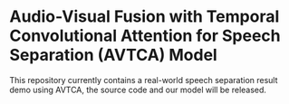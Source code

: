 # Audio-Visual Fusion with Temporal Convolutional Attention for Speech Separation  (AVTCA) Model
This repository  currently contains  a real-world speech separation result demo using AVTCA,  the source code 
and our model will be released.

